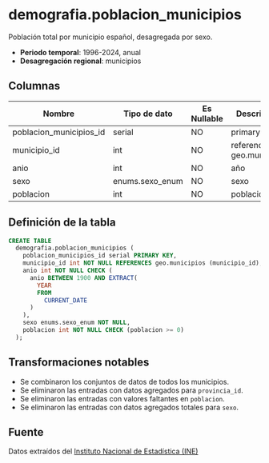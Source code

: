 # demografia.poblacion_municipios

Población total por municipio español, desagregada por sexo.

- **Periodo temporal**: 1996-2024, anual
- **Desagregación regional**: municipios

## Columnas

| Nombre | Tipo de dato | Es Nullable | Descripción |
| --- | --- | --- | --- |
| poblacion_municipios_id | serial | NO | primary key |
| municipio_id | int | NO | referencia a geo.municipios |
| anio | int | NO | año |
| sexo | enums.sexo_enum | NO | sexo |
| poblacion | int | NO | población |

## Definición de la tabla

```sql
CREATE TABLE
  demografia.poblacion_municipios (
    poblacion_municipios_id serial PRIMARY KEY,
    municipio_id int NOT NULL REFERENCES geo.municipios (municipio_id),
    anio int NOT NULL CHECK (
      anio BETWEEN 1900 AND EXTRACT(
        YEAR
        FROM
          CURRENT_DATE
      )
    ),
    sexo enums.sexo_enum NOT NULL,
    poblacion int NOT NULL CHECK (poblacion >= 0)
  );
```

## Transformaciones notables

- Se combinaron los conjuntos de datos de todos los municipios.
- Se eliminaron las entradas con datos agregados para `provincia_id`.
- Se eliminaron las entradas con valores faltantes en `poblacion`.
- Se eliminaron las entradas con datos agregados totales para `sexo`.

## Fuente

Datos extraídos del <a href="https://www.ine.es/dynt3/inebase/index.htm?padre=525#" target="_blank">Instituto Nacional de Estadística (INE)</a>
